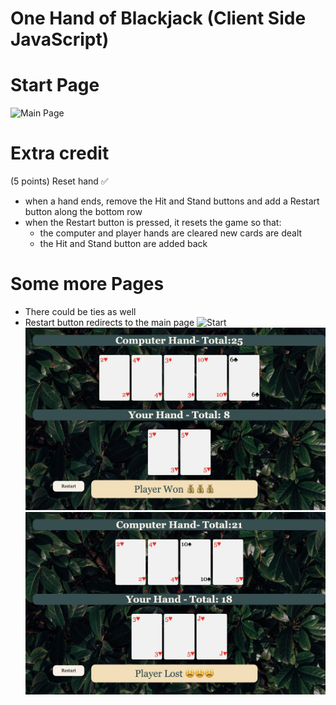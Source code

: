 # One Hand of Blackjack (Client Side JavaScript)

# Start Page
![Main Page](/docs/main.png)

# Extra credit 

(5 points) Reset hand ✅
* when a hand ends, remove the Hit and Stand buttons and add a Restart button along the bottom row
* when the Restart button is pressed, it resets the game so that: 
  * the computer and player hands are cleared new cards are dealt
  * the Hit and Stand button are added back



# Some more Pages
* There could be ties as well 
* Restart button redirects to the main page 
![Start](/docs/start.png)
![Win](/docs/win.png)
![Lost](/docs/lost.png)